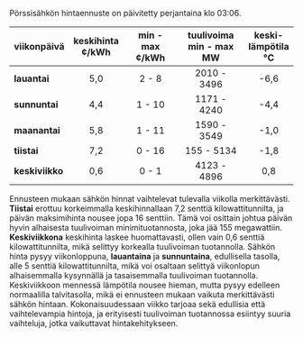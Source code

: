 Pörssisähkön hintaennuste on päivitetty perjantaina klo 03:06.

| viikonpäivä  | keskihinta<br>¢/kWh | min - max<br>¢/kWh | tuulivoima<br>min - max<br>MW | keski-<br>lämpötila<br>°C |
|:-------------|:----------------:|:----------------:|:-------------:|:-------------:|
| **lauantai** |       5,0       |       2 - 8      |  2010 - 3496  |     -6,6      |
| **sunnuntai**|       4,4       |       1 - 10     |  1171 - 4240  |     -4,4      |
| **maanantai**|       5,8       |       1 - 11     |  1590 - 3549  |     -1,0      |
| **tiistai**  |       7,2       |       0 - 16     |   155 - 5134  |     -1,8      |
| **keskiviikko**|    0,6       |       0 - 1      |  4123 - 4896  |      0,8      |

Ennusteen mukaan sähkön hinnat vaihtelevat tulevalla viikolla merkittävästi. **Tiistai** erottuu korkeimmalla keskihinnallaan 7,2 senttiä kilowattitunnilta, ja päivän maksimihinta nousee jopa 16 senttiin. Tämä voi osittain johtua päivän hyvin alhaisesta tuulivoiman minimituotannosta, joka jää 155 megawattiin. **Keskiviikkona** keskihinta laskee huomattavasti, ollen vain 0,6 senttiä kilowattitunnilta, mikä selittyy korkealla tuulivoiman tuotannolla. Sähkön hinta pysyy viikonloppuna, **lauantaina** ja **sunnuntaina**, edullisella tasolla, alle 5 senttiä kilowattitunnilta, mikä voi osaltaan selittyä viikonlopun alhaisemmalla kysynnällä ja tasaisemmalla tuulivoiman tuotannolla. Keskiviikkoon mennessä lämpötila nousee hieman, mutta pysyy edelleen normaalilla talvitasolla, mikä ei ennusteen mukaan vaikuta merkittävästi sähkön hintaan. Kokonaisuudessaan viikko tarjoaa sekä edullisia että vaihtelevampia hintoja, ja erityisesti tuulivoiman tuotannossa esiintyy suuria vaihteluja, jotka vaikuttavat hintakehitykseen.